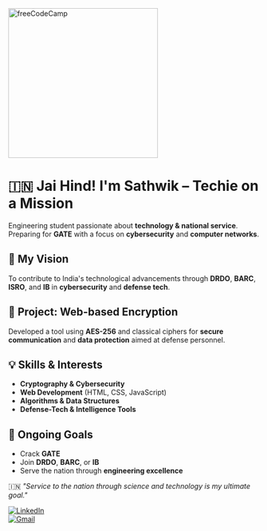 
<a href="https://www.freecodecamp.org/certification/sathwik_buddhe/responsive-web-design">
  <img src="https://img.shields.io/badge/freeCodeCamp-Responsive_Web_Design-brightgreen?logo=freecodecamp" alt="freeCodeCamp" width="300"/>
</a>




# 🇮🇳 Jai Hind! I'm Sathwik – Techie on a Mission

Engineering student passionate about **technology & national service**. Preparing for **GATE** with a focus on **cybersecurity** and **computer networks**.

## 🎯 My Vision  
To contribute to India's technological advancements through **DRDO**, **BARC**, **ISRO**, and **IB** in **cybersecurity** and **defense tech**.

## 🔐 Project: Web-based Encryption  
Developed a tool using **AES-256** and classical ciphers for **secure communication** and **data protection** aimed at defense personnel.

## 💡 Skills & Interests  
- **Cryptography & Cybersecurity**  
- **Web Development** (HTML, CSS, JavaScript)  
- **Algorithms & Data Structures**  
- **Defense-Tech & Intelligence Tools**

## 🚀 Ongoing Goals  
- Crack **GATE**  
- Join **DRDO**, **BARC**, or **IB**  
- Serve the nation through **engineering excellence**

🇮🇳 *"Service to the nation through science and technology is my ultimate goal."*

[![LinkedIn](https://img.shields.io/badge/LinkedIn-Connect-blue?logo=linkedin&logoColor=white)](https://www.linkedin.com/in/sathwikbuddhe/)  
[![Gmail](https://img.shields.io/badge/Email-varmasathwik7@gmail.com-red?logo=gmail&logoColor=white)](mailto:varmasathwik7@gmail.com)  

